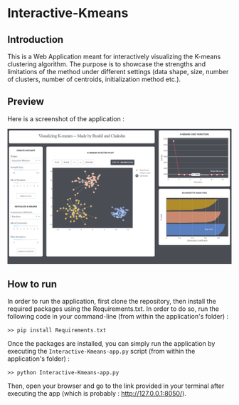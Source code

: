 # Interactive-Kmeans

## Introduction
This is a Web Application meant for interactively visualizing the K-means clustering algorithm. The purpose is to showcase the strengths and limitations of the method under different settings (data shape, size, number of clusters, number of centroids, initialization method etc.).

## Preview
Here is a screenshot of the application :

![alt text](assets/Application_Preview.png.png)

## How to run
In order to run the application, first clone the repository, then install the required packages using the Requirements.txt. In order to do so, run the following code in your command-line (from within the application's folder) :
```
>> pip install Requirements.txt
```
Once the packages are installed, you can simply run the application by executing the `Interactive-Kmeans-app.py` script (from within the application's folder) :
```
>> python Interactive-Kmeans-app.py
```
Then, open your browser and go to the link provided in your terminal after executing the app (which is probably : http://127.0.0.1:8050/).
